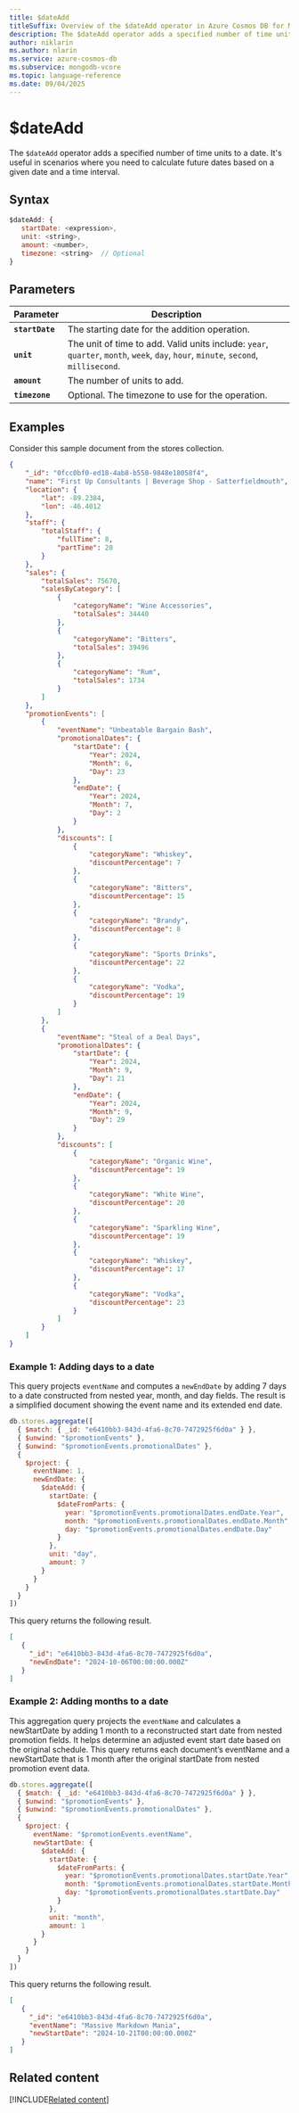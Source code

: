 ```yaml
---
title: $dateAdd
titleSuffix: Overview of the $dateAdd operator in Azure Cosmos DB for MongoDB (vCore)
description: The $dateAdd operator adds a specified number of time units (day, hour, month etc) to a date.
author: niklarin
ms.author: nlarin
ms.service: azure-cosmos-db
ms.subservice: mongodb-vcore
ms.topic: language-reference
ms.date: 09/04/2025
---
```


# $dateAdd

The `$dateAdd` operator adds a specified number of time units to a date. It's useful in scenarios where you need to calculate future dates based on a given date and a time interval.

## Syntax

```javascript
$dateAdd: {
   startDate: <expression>,
   unit: <string>,
   amount: <number>,
   timezone: <string>  // Optional
}
```

## Parameters

| Parameter | Description |
| --- | --- |
| **`startDate`** | The starting date for the addition operation. |
| **`unit`** | The unit of time to add. Valid units include: `year`, `quarter`, `month`, `week`, `day`, `hour`, `minute`, `second`, `millisecond`. |
| **`amount`** | The number of units to add. |
| **`timezone`** | Optional. The timezone to use for the operation. |

## Examples

Consider this sample document from the stores collection.

```json
{
    "_id": "0fcc0bf0-ed18-4ab8-b558-9848e18058f4",
    "name": "First Up Consultants | Beverage Shop - Satterfieldmouth",
    "location": {
        "lat": -89.2384,
        "lon": -46.4012
    },
    "staff": {
        "totalStaff": {
            "fullTime": 8,
            "partTime": 20
        }
    },
    "sales": {
        "totalSales": 75670,
        "salesByCategory": [
            {
                "categoryName": "Wine Accessories",
                "totalSales": 34440
            },
            {
                "categoryName": "Bitters",
                "totalSales": 39496
            },
            {
                "categoryName": "Rum",
                "totalSales": 1734
            }
        ]
    },
    "promotionEvents": [
        {
            "eventName": "Unbeatable Bargain Bash",
            "promotionalDates": {
                "startDate": {
                    "Year": 2024,
                    "Month": 6,
                    "Day": 23
                },
                "endDate": {
                    "Year": 2024,
                    "Month": 7,
                    "Day": 2
                }
            },
            "discounts": [
                {
                    "categoryName": "Whiskey",
                    "discountPercentage": 7
                },
                {
                    "categoryName": "Bitters",
                    "discountPercentage": 15
                },
                {
                    "categoryName": "Brandy",
                    "discountPercentage": 8
                },
                {
                    "categoryName": "Sports Drinks",
                    "discountPercentage": 22
                },
                {
                    "categoryName": "Vodka",
                    "discountPercentage": 19
                }
            ]
        },
        {
            "eventName": "Steal of a Deal Days",
            "promotionalDates": {
                "startDate": {
                    "Year": 2024,
                    "Month": 9,
                    "Day": 21
                },
                "endDate": {
                    "Year": 2024,
                    "Month": 9,
                    "Day": 29
                }
            },
            "discounts": [
                {
                    "categoryName": "Organic Wine",
                    "discountPercentage": 19
                },
                {
                    "categoryName": "White Wine",
                    "discountPercentage": 20
                },
                {
                    "categoryName": "Sparkling Wine",
                    "discountPercentage": 19
                },
                {
                    "categoryName": "Whiskey",
                    "discountPercentage": 17
                },
                {
                    "categoryName": "Vodka",
                    "discountPercentage": 23
                }
            ]
        }
    ]
}
```

### Example 1: Adding days to a date

This query projects `eventName` and computes a `newEndDate` by adding 7 days to a date constructed from nested year, month, and day fields. The result is a simplified document showing the event name and its extended end date.

```javascript
db.stores.aggregate([
  { $match: { _id: "e6410bb3-843d-4fa6-8c70-7472925f6d0a" } },
  { $unwind: "$promotionEvents" },
  { $unwind: "$promotionEvents.promotionalDates" },
  {
    $project: {
      eventName: 1,
      newEndDate: {
        $dateAdd: {
          startDate: {
            $dateFromParts: {
              year: "$promotionEvents.promotionalDates.endDate.Year",
              month: "$promotionEvents.promotionalDates.endDate.Month",
              day: "$promotionEvents.promotionalDates.endDate.Day"
            }
          },
          unit: "day",
          amount: 7
        }
      }
    }
  }
])
```

This query returns the following result.

```json
[
   {
     "_id": "e6410bb3-843d-4fa6-8c70-7472925f6d0a",
     "newEndDate": "2024-10-06T00:00:00.000Z"
   }
]
```

### Example 2: Adding months to a date

This aggregation query projects the `eventName` and calculates a newStartDate by adding 1 month to a reconstructed start date from nested promotion fields. It helps determine an adjusted event start date based on the original schedule. This query returns each document’s eventName and a newStartDate that is 1 month after the original startDate from nested promotion event data.

```javascript
db.stores.aggregate([
  { $match: { _id: "e6410bb3-843d-4fa6-8c70-7472925f6d0a" } },
  { $unwind: "$promotionEvents" },
  { $unwind: "$promotionEvents.promotionalDates" },
  {
    $project: {
      eventName: "$promotionEvents.eventName",
      newStartDate: {
        $dateAdd: {
          startDate: {
            $dateFromParts: {
              year: "$promotionEvents.promotionalDates.startDate.Year",
              month: "$promotionEvents.promotionalDates.startDate.Month",
              day: "$promotionEvents.promotionalDates.startDate.Day"
            }
          },
          unit: "month",
          amount: 1
        }
      }
    }
  }
])
```

This query returns the following result.

```json
[
   {
     "_id": "e6410bb3-843d-4fa6-8c70-7472925f6d0a",
     "eventName": "Massive Markdown Mania",
     "newStartDate": "2024-10-21T00:00:00.000Z"
   }
]
```

## Related content

[!INCLUDE[Related content](../includes/related-content.md)]
